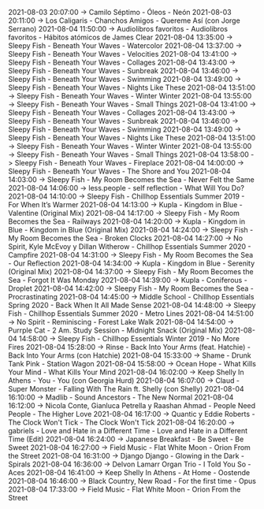 2021-08-03 20:07:00 -> Camilo Séptimo - Óleos - Neón
2021-08-03 20:11:00 -> Los Caligaris - Chanchos Amigos - Quereme Así (con Jorge Serrano)
2021-08-04 11:50:00 -> Audiolibros favoritos - Audiolibros favoritos - Hábitos atómicos de James Clear
2021-08-04 13:35:00 -> Sleepy Fish - Beneath Your Waves - Watercolor
2021-08-04 13:37:00 -> Sleepy Fish - Beneath Your Waves - Velocities
2021-08-04 13:41:00 -> Sleepy Fish - Beneath Your Waves - Collages
2021-08-04 13:43:00 -> Sleepy Fish - Beneath Your Waves - Sunbreak
2021-08-04 13:46:00 -> Sleepy Fish - Beneath Your Waves - Swimming
2021-08-04 13:49:00 -> Sleepy Fish - Beneath Your Waves - Nights Like These
2021-08-04 13:51:00 -> Sleepy Fish - Beneath Your Waves - Winter Winter
2021-08-04 13:55:00 -> Sleepy Fish - Beneath Your Waves - Small Things
2021-08-04 13:41:00 -> Sleepy Fish - Beneath Your Waves - Collages
2021-08-04 13:43:00 -> Sleepy Fish - Beneath Your Waves - Sunbreak
2021-08-04 13:46:00 -> Sleepy Fish - Beneath Your Waves - Swimming
2021-08-04 13:49:00 -> Sleepy Fish - Beneath Your Waves - Nights Like These
2021-08-04 13:51:00 -> Sleepy Fish - Beneath Your Waves - Winter Winter
2021-08-04 13:55:00 -> Sleepy Fish - Beneath Your Waves - Small Things
2021-08-04 13:58:00 -> Sleepy Fish - Beneath Your Waves - Fireplace
2021-08-04 14:00:00 -> Sleepy Fish - Beneath Your Waves - The Shore and You
2021-08-04 14:03:00 -> Sleepy Fish - My Room Becomes the Sea - Never Felt the Same
2021-08-04 14:06:00 -> less.people - self reflection - What Will You Do?
2021-08-04 14:10:00 -> Sleepy Fish - Chillhop Essentials Summer 2019 - For When It’s Warmer
2021-08-04 14:13:00 -> Kupla - Kingdom in Blue - Valentine (Original Mix)
2021-08-04 14:17:00 -> Sleepy Fish - My Room Becomes the Sea - Railways
2021-08-04 14:20:00 -> Kupla - Kingdom in Blue - Kingdom in Blue (Original Mix)
2021-08-04 14:24:00 -> Sleepy Fish - My Room Becomes the Sea - Broken Clocks
2021-08-04 14:27:00 -> No Spirit, Kyle McEvoy y Dillan Witherow - Chillhop Essentials Summer 2020 - Campfire
2021-08-04 14:31:00 -> Sleepy Fish - My Room Becomes the Sea - Our Reflection
2021-08-04 14:34:00 -> Kupla - Kingdom in Blue - Serenity (Original Mix)
2021-08-04 14:37:00 -> Sleepy Fish - My Room Becomes the Sea - Forgot It Was Monday
2021-08-04 14:39:00 -> Kupla - Coniferous - Droplet
2021-08-04 14:42:00 -> Sleepy Fish - My Room Becomes the Sea - Procrastinating
2021-08-04 14:45:00 -> Middle School - Chillhop Essentials Spring 2020 - Back When It All Made Sense
2021-08-04 14:48:00 -> Sleepy Fish - Chillhop Essentials Summer 2020 - Metro Lines
2021-08-04 14:51:00 -> No Spirit - Reminiscing - Forest Lake Walk
2021-08-04 14:54:00 -> Purrple Cat - 2 Am. Study Session - Midnight Snack (Original Mix)
2021-08-04 14:58:00 -> Sleepy Fish - Chillhop Essentials Winter 2019 - No More Fires
2021-08-04 15:28:00 -> Rinse - Back Into Your Arms (feat. Hatchie) - Back Into Your Arms (con Hatchie)
2021-08-04 15:33:00 -> Shame - Drunk Tank Pink - Station Wagon
2021-08-04 15:58:00 -> Ocean Hope - What Kills Your Mind - What Kills Your Mind
2021-08-04 16:02:00 -> Keep Shelly In Athens - You - You (con Georgia Hurd)
2021-08-04 16:07:00 -> Claud - Super Monster - Falling With The Rain ft. Shelly (con Shelly)
2021-08-04 16:10:00 -> Madlib - Sound Ancestors - The New Normal
2021-08-04 16:12:00 -> Nicola Conte, Gianluca Petrella y Raashan Ahmad - People Need People - The Higher Love
2021-08-04 16:17:00 -> Quantic y Eddie Roberts - The Clock Won't Tick - The Clock Won't Tick
2021-08-04 16:20:00 -> gabriels - Love and Hate in a Different Time - Love and Hate in a Different Time (Edit)
2021-08-04 16:24:00 -> Japanese Breakfast - Be Sweet - Be Sweet
2021-08-04 16:27:00 -> Field Music - Flat White Moon - Orion From the Street
2021-08-04 16:31:00 -> Django Django - Glowing in the Dark - Spirals
2021-08-04 16:36:00 -> Delvon Lamarr Organ Trio - I Told You So - Aces
2021-08-04 16:41:00 -> Keep Shelly In Athens - At Home - Oostende
2021-08-04 16:46:00 -> Black Country, New Road - For the first time - Opus
2021-08-04 17:33:00 -> Field Music - Flat White Moon - Orion From the Street
